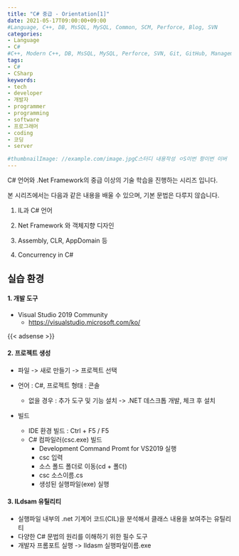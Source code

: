 ```yaml
---
title: "C# 중급 - Orientation[1]"
date: 2021-05-17T09:00:00+09:00
#Language, C++, DB, MsSQL, MySQL, Common, SCM, Perforce, Blog, SVN
categories:
- Language
- C#
#C++, Modern C++, DB, MsSQL, MySQL, Perforce, SVN, Git, GitHub, Management, Blog, Hugo, Architecture
tags:
- C#
- CSharp
keywords:
- tech
- developer
- 개발자
- programmer
- programming
- software
- 프로그래머
- coding
- 코딩
- server

#thumbnailImage: //example.com/image.jpgC스터디 내용작성 ㅇS이번 항이번 이버
---
```


C# 언어와 .Net Framework의 중급 이상의 기술 학습을 진행하는 시리즈 입니다.

<!--more-->

  본 시리즈에서는 다음과 같은 내용을 배울 수 있으며, 기본 문법은 다루지 않습니다.

1. IL과 C# 언어

2. Net Framework 와 객체지향 디자인

3. Assembly, CLR, AppDomain 등
4. Concurrency in C#



## 실습 환경

#### 1. 개발 도구

- Visual Studio 2019 Community
  - https://visualstudio.microsoft.com/ko/


{{< adsense >}}

#### 2. 프로젝트 생성

- 파일 -> 새로 만들기 -> 프로젝트 선택
- 언어 : C#, 프로젝트 형태 : 콘솔
  
  - 없을 경우 : 추가 도구 및 기능 설치 -> .NET 데스크톱 개발, 체크 후 설치
- 빌드
  - IDE 환경 빌드 : Ctrl + F5 / F5
  - C# 컴파일러(csc.exe) 빌드
    - Development Command Promt for VS2019 실행
    - csc 입력
    - 소스 폴드 폴더로 이동(cd + 폴더)
    - csc 소스이름.cs
    - 생성된 실행파일(exe) 실행

  

#### 3. ILdsam 유틸리티

- 실행파일 내부의 .net 기계어 코드(CIL)을 분석해서 클래스 내용을 보여주는 유틸리티
- 다양한 C# 문법의 원리를 이해하기 위한 필수 도구
- 개발자 프롬포트 실행 -> Ildasm 실행파일이름.exe